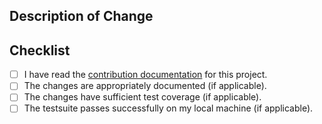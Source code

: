 ## Description of Change

## Checklist

- [ ] I have read the [contribution documentation](https://github.com/malept/cross-spawn-promise/blob/main/CONTRIBUTING.md) for this project.
- [ ] The changes are appropriately documented (if applicable).
- [ ] The changes have sufficient test coverage (if applicable).
- [ ] The testsuite passes successfully on my local machine (if applicable).
